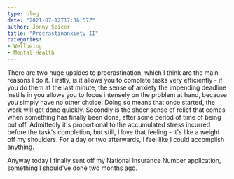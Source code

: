 ```yaml
---
type: blog
date: "2021-07-12T17:36:57Z"
author: Jonny Spicer
title: "Procrastinanxiety II"
categories:
- Wellbeing
- Mental Health
---
```

There are two huge upsides to procrastination, which I think are the main reasons I do it. Firstly, is it allows you to complete tasks very efficiently - if
you do them at the last minute, the sense of anxiety the impending deadline instills in you allows you to focus intensely on the problem at hand, because
you simply have no other choice. Doing so means that once started, the work will get done quickly. Secondly is the sheer sense of relief that comes when
something has finally been done, after some period of time of being put off. Admittedly it's proportional to the accumulated stress incurred before the
task's completion, but still, I love that feeling - it's like a weight off my shoulders. For a day or two afterwards, I feel like I could accomplish anything.

Anyway today I finally sent off my National Insurance Number application, something I should've done two months ago.
